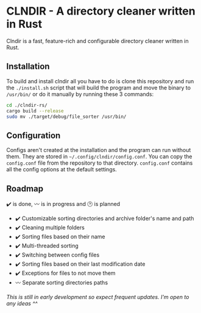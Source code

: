 # CLNDIR - A directory cleaner written in Rust  
Clndir is a fast, feature-rich and configurable directory cleaner written in Rust.

## Installation
To build and install clndir all you have to do is clone this repository and run the `./install.sh` script that will build the program and move the binary to `/usr/bin/` or do it manually by running these 3 commands:
```bash
cd ./clndir-rs/
cargo build --release
sudo mv ./target/debug/file_sorter /usr/bin/
```

## Configuration
Configs aren't created at the installation and the program can run without them. They are stored in `~/.config/clndir/config.conf`. You can copy the `config.conf` file from the repository to that directory. `config.conf` contains all the config options at the default settings.

## Roadmap
✔️ is done, 〰️ is in progress and 🕑 is planned
- ✔️ Customizable sorting directories and archive folder's name and path
- ✔️ Cleaning multiple folders
- ✔️ Sorting files based on their name
- ✔️ Multi-threaded sorting
- ✔️ Switching between config files
- ✔️️ Sorting files based on their last modification date
- ✔️️ Exceptions for files to not move them
- 〰️ Separate sorting directories paths

###### This is still in early development so expect frequent updates. I'm open to any ideas ^^
